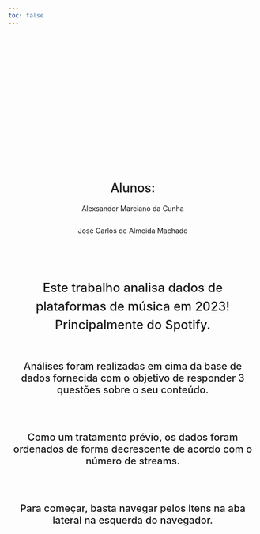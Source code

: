 ```yaml
---
toc: false
---
```


<style>

.hero {
  display: flex;
  flex-direction: column;
  align-items: center;
  font-family: var(--sans-serif);
  margin: 4rem 0 8rem;
  text-wrap: balance;
  text-align: center;
}

.hero h1 {
  margin: 2rem 0;
  max-width: none;
  font-size: 14vw;
  font-weight: 900;
  line-height: 1;
  background: linear-gradient(30deg, var(--theme-foreground-focus), currentColor);
  -webkit-background-clip: text;
  -webkit-text-fill-color: transparent;
  background-clip: text;
}

.hero h2 {
  margin: 0;
  max-width: 34em;
  font-size: 25px;
  font-style: initial;
  font-weight: 500;
  line-height: 1.5;
  color: var(--theme-foreground-muted);
}

.hero h3 {
  font-size: 20px;
  font-style: initial;
  font-weight: 500;
  color: var(--theme-foreground-muted);
}

@media (min-width: 640px) {
  .hero h1 {
    font-size: 90px;
  }
}

</style>

<div class="hero">
  <h1>Boas vindas!</h1>

  <h2>Alunos:</h2>
  <p>Alexsander Marciano da Cunha</p>
  <p>José Carlos de Almeida Machado</p>

  <h2><br><br>Este trabalho analisa dados de plataformas de música em 2023! Principalmente do Spotify.</h2> 

  <h3><br>Análises foram realizadas em cima da base de dados fornecida com o objetivo de responder 3 questões sobre o seu conteúdo.</h3> 

  <h3><br>Como um tratamento prévio, os dados foram ordenados de forma decrescente de acordo com o número de streams.</h3>


  <h3><br>Para começar, basta navegar pelos itens na aba lateral na esquerda do navegador.</h3>
</div>
